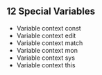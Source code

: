 12 Special Variables
--------------------

-   Variable context const
-   Variable context edit
-   Variable context match
-   Variable context mon
-   Variable context sys
-   Variable context this
